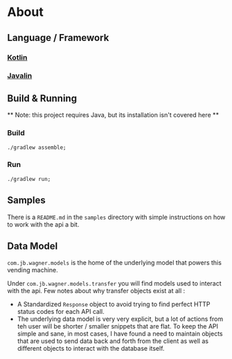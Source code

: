 # About

## Language / Framework

### [Kotlin](https://kotlinlang.org/)

### [Javalin](https://javalin.io)

## Build & Running

** Note: this project requires Java, but its installation isn't covered here **

### Build

``` shell
./gradlew assemble;
```

### Run

``` shell
./gradlew run;
```

## Samples

There is a `README.md` in the `samples` directory with simple instructions on how to work with the api a bit.

## Data Model

`com.jb.wagner.models` is the home of the underlying model that powers this vending machine.

Under `com.jb.wagner.models.transfer` you will find models used to interact with the api.  Few notes about why transfer objects exist at all :

* A Standardized `Response` object to avoid trying to find perfect HTTP status codes for each API call.
* The underlying data model is very very explicit, but a lot of actions from teh user will be shorter / smaller snippets that are flat.  To keep the API simple and sane, in most cases, I have found a need to maintain objects that are used to send data back and forth from the client as well as different objects to interact with the database itself.
